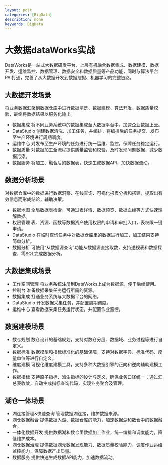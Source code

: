 ```yaml
---
layout: post
categories: [BigData]
description: none
keywords: BigData
---
```

# 大数据dataWorks实战
DataWorks是一站式大数据研发平台，上层有机融合数据集成、数据建模、数据开发、运维监控、数据管理、数据安全和数据质量等产品功能，同时与算法平台PAI打通，完善了从大数据开发到数据挖掘、机器学习的完整链路。

## 大数据开发场景
将业务数据汇聚到数据仓库中进行数据清洗、数据建模、算法开发、数据质量校验，最终将数据结果以服务化输出。
- 数据集成
将不同业务系统中的数据集成至大数据平台中，加速企业数据上云。
- DataStudio
创建数据清洗、加工任务，并编排，将编排后的任务提交、发布至生产环境进行周期调度。
- 运维中心
对发布至生产环境的任务进行统一运维、监控，保障任务稳定运行。
- 数据质量
对数据加工全流程提供质量监管和校验，及时发现问题数据，减少数据污染。
- 数据服务
将加工、融合后的数据表，快速生成数据API，加快数据流动。

## 数据分析场景
对数据仓库中的数据进行数据洞察、在线查询、可视化报表分析和搭建，提取出有效信息而形成结论，辅助决策。
- 数据地图
全局数据表检索，可通过表详情、数据预览、数据血缘等方式快速理解数据。
- 权限管理
表、资源、函数等数据资产使用权限的申请和审批入口，表权限一键申请。
- DataStudio
在临时查询任务中对数据仓库里的数据进行加工，加工结果支持简单分析。
- 数据分析
可使用“从数据源查询”功能从数据源直接取数，支持透视表和数据探查，零SQL完成数据分析。

## 大数据集成场景
- 工作空间管理
将业务系统注册到DataWorks上成为数据源，便于后续使用。
- 控制台
准备数据采集任务运行所需的资源。
- 数据集成
打通业务系统与大数据平台的网络。
- DataStudio
开发数据采集任务，并配置周期调度。
- 运维中心
查看数据采集任务运行状态，并配置作业监控。

## 数据建模场景
- 数仓规划
数仓设计的基础规划，支持对数仓分层、数据域、业务过程等进行自定义。
- 数据标准
数据模型和指标标准化的基础保障，支持对数据字典、标准代码、度量单位等进行自定义。
- 维度建模
可视化维度建模工具，支持多种大数据引擎的正向和逆向辅助建模工作。
- 数据指标
支持原子指标、派生指标的设计与定义，确保业务口径统一；通过汇总表收敛，自动生成指标查询代码，实现业务聚合及管理。

## 湖仓一体场景
- 湖连接管理&快速查询
管理数据湖连接，维护数据来源。
- 湖仓数据融合
提供数据入湖、数据仓库的能力，加速数据湖和数仓中的数据融合。
- 一体化数据开发
提供数据湖和数仓里数据加工作业，统一编排和调度能力，降低维护成本。
- 湖仓数据治理
提供数据湖元数据发现能力、数据质量校验能力、调度作业运维监控能力，保障数据产出质量。
- 数据服务
提供快速生成数据API能力，加速数据流动。



